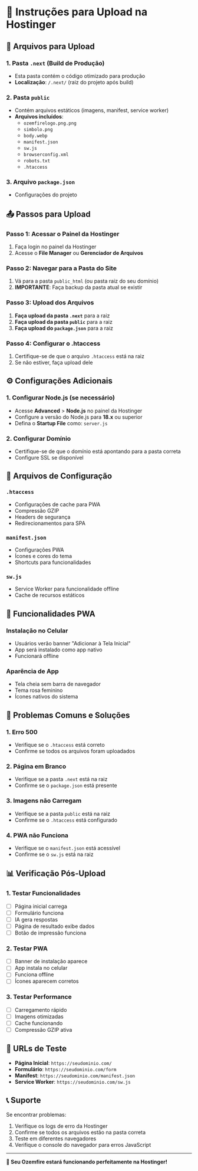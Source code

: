 # 🚀 Instruções para Upload na Hostinger

## 📁 **Arquivos para Upload**

### **1. Pasta `.next` (Build de Produção)**

- Esta pasta contém o código otimizado para produção
- **Localização**: `/.next/` (raiz do projeto após build)

### **2. Pasta `public`**

- Contém arquivos estáticos (imagens, manifest, service worker)
- **Arquivos incluídos**:
  - `ozemfirelogo.png.png`
  - `simbolo.png`
  - `body.webp`
  - `manifest.json`
  - `sw.js`
  - `browserconfig.xml`
  - `robots.txt`
  - `.htaccess`

### **3. Arquivo `package.json`**

- Configurações do projeto

## 📤 **Passos para Upload**

### **Passo 1: Acessar o Painel da Hostinger**

1. Faça login no painel da Hostinger
2. Acesse o **File Manager** ou **Gerenciador de Arquivos**

### **Passo 2: Navegar para a Pasta do Site**

1. Vá para a pasta `public_html` (ou pasta raiz do seu domínio)
2. **IMPORTANTE**: Faça backup da pasta atual se existir

### **Passo 3: Upload dos Arquivos**

1. **Faça upload da pasta `.next`** para a raiz
2. **Faça upload da pasta `public`** para a raiz
3. **Faça upload do `package.json`** para a raiz

### **Passo 4: Configurar o .htaccess**

1. Certifique-se de que o arquivo `.htaccess` está na raiz
2. Se não estiver, faça upload dele

## ⚙️ **Configurações Adicionais**

### **1. Configurar Node.js (se necessário)**

- Acesse **Advanced** > **Node.js** no painel da Hostinger
- Configure a versão do Node.js para **18.x** ou superior
- Defina o **Startup File** como: `server.js`

### **2. Configurar Domínio**

- Certifique-se de que o domínio está apontando para a pasta correta
- Configure SSL se disponível

## 🔧 **Arquivos de Configuração**

### **`.htaccess`**

- Configurações de cache para PWA
- Compressão GZIP
- Headers de segurança
- Redirecionamentos para SPA

### **`manifest.json`**

- Configurações PWA
- Ícones e cores do tema
- Shortcuts para funcionalidades

### **`sw.js`**

- Service Worker para funcionalidade offline
- Cache de recursos estáticos

## 📱 **Funcionalidades PWA**

### **Instalação no Celular**

- Usuários verão banner "Adicionar à Tela Inicial"
- App será instalado como app nativo
- Funcionará offline

### **Aparência de App**

- Tela cheia sem barra de navegador
- Tema rosa feminino
- Ícones nativos do sistema

## 🚨 **Problemas Comuns e Soluções**

### **1. Erro 500**

- Verifique se o `.htaccess` está correto
- Confirme se todos os arquivos foram uploadados

### **2. Página em Branco**

- Verifique se a pasta `.next` está na raiz
- Confirme se o `package.json` está presente

### **3. Imagens não Carregam**

- Verifique se a pasta `public` está na raiz
- Confirme se o `.htaccess` está configurado

### **4. PWA não Funciona**

- Verifique se o `manifest.json` está acessível
- Confirme se o `sw.js` está na raiz

## 📊 **Verificação Pós-Upload**

### **1. Testar Funcionalidades**

- [ ] Página inicial carrega
- [ ] Formulário funciona
- [ ] IA gera respostas
- [ ] Página de resultado exibe dados
- [ ] Botão de impressão funciona

### **2. Testar PWA**

- [ ] Banner de instalação aparece
- [ ] App instala no celular
- [ ] Funciona offline
- [ ] Ícones aparecem corretos

### **3. Testar Performance**

- [ ] Carregamento rápido
- [ ] Imagens otimizadas
- [ ] Cache funcionando
- [ ] Compressão GZIP ativa

## 🎯 **URLs de Teste**

- **Página Inicial**: `https://seudominio.com/`
- **Formulário**: `https://seudominio.com/form`
- **Manifest**: `https://seudominio.com/manifest.json`
- **Service Worker**: `https://seudominio.com/sw.js`

## 📞 **Suporte**

Se encontrar problemas:

1. Verifique os logs de erro da Hostinger
2. Confirme se todos os arquivos estão na pasta correta
3. Teste em diferentes navegadores
4. Verifique o console do navegador para erros JavaScript

---

**🎉 Seu Ozemfire estará funcionando perfeitamente na Hostinger!**
